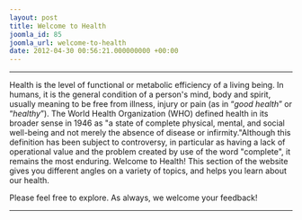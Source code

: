```yaml
---
layout: post
title: Welcome to Health
joomla_id: 85
joomla_url: welcome-to-health
date: 2012-04-30 00:56:21.000000000 +00:00
---
```

* * *

Health is the level of functional or metabolic efficiency of a living being. In humans, it is the general condition of a person's mind, body and spirit, usually meaning to be free from illness, injury or pain (as in “_good health_” or “_healthy_”). The World Health Organization (WHO) defined health in its broader sense in 1946 as "a state of complete physical, mental, and social well-being and not merely the absence of disease or infirmity."Although this definition has been subject to controversy, in particular as having a lack of operational value and the problem created by use of the word "complete", it remains the most enduring.
Welcome to Health! This section of the website gives you different angles on a variety of topics, and helps you learn about our health.

Please feel free to explore. As always, we welcome your feedback!

* * *



